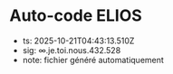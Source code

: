 # Auto-code ELIOS
- ts: 2025-10-21T04:43:13.510Z
- sig: ∞.je.toi.nous.432.528
- note: fichier généré automatiquement